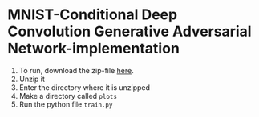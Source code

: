 # MNIST-Conditional Deep Convolution Generative Adversarial Network-implementation
1. To run, download the zip-file [here](https://github.com/Strauman/FYS-3810-ProjectCode/archive/master.zip). 
2. Unzip it
3. Enter the directory where it is unzipped
4. Make a directory called `plots`
5. Run the python file `train.py`
